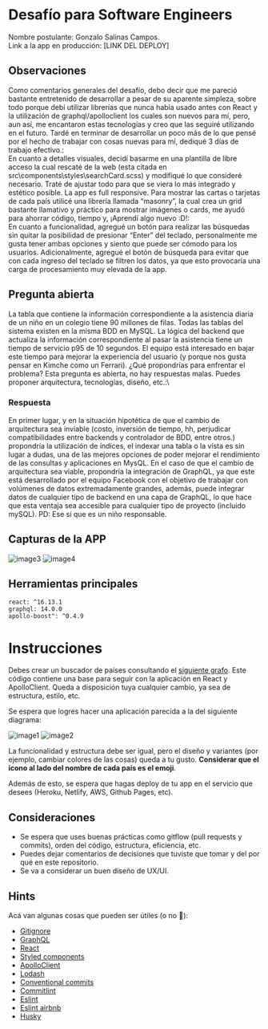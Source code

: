 # Desafío para Software Engineers

Nombre postulante: Gonzalo Salinas Campos.\
Link a la app en producción: [LINK DEL DEPLOY]

## Observaciones

Como comentarios generales del desafío, debo decir que me pareció bastante entretenido de desarrollar a pesar de su aparente simpleza, sobre todo porque debí utilizar librerías que nunca había usado antes con React y la utilización de graphql/apolloclient los cuales son nuevos para mí, pero, aun así, me encantaron estas tecnologías y creo que las seguiré utilizando en el futuro. Tardé en terminar de desarrollar un poco más de lo que pensé por el hecho de trabajar con cosas nuevas para mí, dediqué 3 días de trabajo efectivo.:\
En cuanto a detalles visuales, decidí basarme en una plantilla de libre acceso la cual rescaté de la web (esta citada en src\components\styles\searchCard.scss) y modifiqué lo que consideré necesario. Traté de ajustar todo para que se viera lo más integrado y estético posible. La app es full responsive. Para mostrar las cartas o tarjetas de cada país utilicé una librería llamada “masonry”, la cual crea un grid bastante llamativo y práctico para mostrar imágenes o cards, me ayudó para ahorrar código, tiempo y, ¡Aprendí algo nuevo :D!:\
En cuanto a funcionalidad, agregué un botón para realizar las búsquedas sin quitar la posibilidad de presionar “Enter” del teclado, personalmente me gusta tener ambas opciones y siento que puede ser cómodo para los usuarios. Adicionalmente, agregué el botón de búsqueda para evitar que con cada ingreso del teclado se filtren los datos, ya que esto provocaría una carga de procesamiento muy elevada de la app.

## Pregunta abierta 

La tabla que contiene la información correspondiente a la asistencia diaria de un niño en un colegio tiene 90 millones de filas. Todas las tablas del sistema existen en la misma BDD en MySQL. La lógica del backend que actualiza la información correspondiente al pasar la asistencia tiene un tiempo de servicio p95 de 10 segundos. El equipo está interesado en bajar este tiempo para mejorar la experiencia del usuario (y porque nos gusta pensar en Kimche como un Ferrari). ¿Qué propondrías para enfrentar el problema? Esta pregunta es abierta, no hay respuestas malas. Puedes proponer arquitectura, tecnologías, diseño, etc.:\

### Respuesta


En primer lugar, y en la situación hipotética de que el cambio de arquitectura sea inviable (costo, inversión de tiempo, hh, perjudicar compatibilidades entre backends y controlador de BDD, entre otros.) propondría la utilización de índices, el indexar una tabla o la vista es sin lugar a dudas, una de las mejores opciones de poder mejorar el rendimiento de las consultas y aplicaciones en MysQL. En el caso de que el cambio de arquitectura sea viable, propondría la integración de GraphQL, ya que este está desarrollado por el equipo Facebook con el objetivo de trabajar con volúmenes de datos extremadamente grandes, además, puede integrar datos de cualquier tipo de backend en una capa de GraphQL, lo que hace que esta ventaja sea accesible para cualquier tipo de proyecto (incluido mySQL). PD: Ese si que es un niño responsable.


## Capturas de la APP

![image3](imgs/3.png)
![image4](imgs/4.png)

## Herramientas principales

```
react: ^16.13.1
graphql: 14.0.0
apollo-boost": ^0.4.9
```

# Instrucciones

Debes crear un buscador de países consultando el [siguiente grafo](https://countries.trevorblades.com/). Este código contiene una base para seguir con la aplicación en React y ApolloClient. Queda a disposición tuya cualquier cambio, ya sea de estructura, estilo, etc.

Se espera que logres hacer una aplicación parecida a la del siguiente diagrama:

![image1](imgs/1.png)
![image2](imgs/2.png)

La funcionalidad y estructura debe ser igual, pero el diseño y variantes (por ejemplo, cambiar colores de las cosas) queda a tu gusto. **Considerar que el ícono al lado del nombre de cada país es el emoji**.

Además de esto, se espera que hagas deploy de tu app en el servicio que desees (Heroku, Netlify, AWS, Github Pages, etc).

## Consideraciones

- Se espera que uses buenas prácticas como gitflow (pull requests y commits), orden del código, estructura, eficiencia, etc.
- Puedes dejar comentarios de decisiones que tuviste que tomar y del por qué en este repositorio.
- Se va a considerar un buen diseño de UX/UI.

## Hints

Acá van algunas cosas que pueden ser útiles (o no 👀):

- [Gitignore](https://www.toptal.com/developers/gitignore)
- [GraphQL](https://www.howtographql.com/)
- [React](https://es.reactjs.org/)
- [Styled components](https://styled-components.com/docs/basics)
- [ApolloClient](https://www.apollographql.com/docs/react/)
- [Lodash](https://lodash.com/)
- [Conventional commits](https://www.conventionalcommits.org/en/v1.0.0/)
- [Commitlint](https://commitlint.js.org/#/)
- [Eslint](https://eslint.org/)
- [Eslint airbnb](https://www.npmjs.com/package/eslint-config-airbnb)
- [Husky](https://www.npmjs.com/package/husky)

